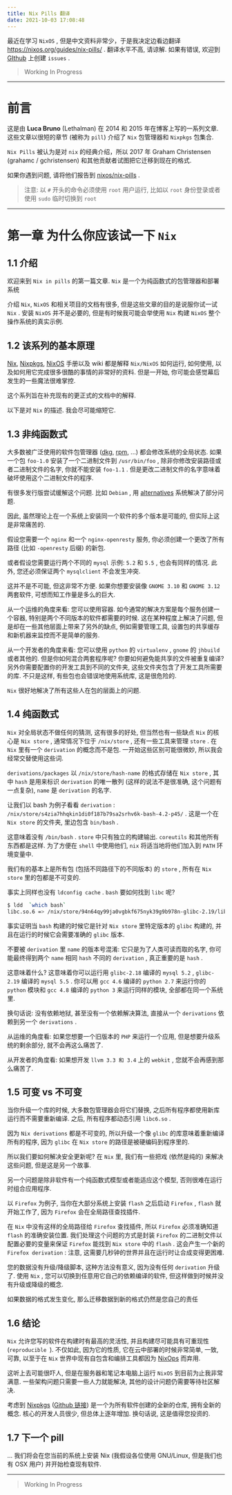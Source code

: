 ```yaml
---
title: Nix Pills 翻译
date: 2021-10-03 17:08:48
---
```


最近在学习 `NixOS` , 但是中文资料非常少，于是我决定边看边翻译 <https://nixos.org/guides/nix-pills/> . 翻译水平不高, 请谅解. 如果有错误, 欢迎到 [GIthub]() 上创建 `issues` .

> Working In Progress

<!-- more -->

---

<!-- toc -->

# 前言

这是由 **Luca Bruno** (Lethalman) 在 2014 和 2015 年在博客上写的一系列文章. 这些文章以很短的章节 (被称为 `pill`) 介绍了 `Nix` 包管理器和 `Nixpkgs` 包集合.

`Nix Pills` 被认为是对 `nix` 的经典介绍，所以 2017 年 Graham Christensen (grahamc / gchristensen) 和其他贡献者试图把它迁移到现在的格式.

如果你遇到问题, 请将他们报告到 [nixos/nix-pills](https://github.com/NixOS/nix-pills/issues) .

> 注意: 以 `#` 开头的命令必须使用 `root` 用户运行, 比如以 `root` 身份登录或者使用 `sudo` 临时切换到 `root`

---

# 第一章 为什么你应该试一下 `Nix`

## 1.1 介绍

欢迎来到 `Nix in pills` 的第一篇文章. `Nix` 是一个为纯函数式的包管理器和部署系统 <!-- for POSIX 不知道怎么翻译 -->

介绍 `Nix`, `NixOS` 和相关项目的文档有很多, 但是这些文章的目的是说服你试一试 `Nix` . 安装 `NixOS` 并不是必要的, 但是有时候我可能会举使用 `Nix` 构建 `NixOS` 整个操作系统的真实示例. <!-- 没看出转折关系 -->

## 1.2 该系列的基本原理

[Nix](https://nixos.org/nix/manual/), [Nixpkgs](https://nixos.org/nixpkgs/manual/), [NixOS](https://nixos.org/nixos/manual/) 手册以及 wiki 都是解释 `Nix/NixOS` 如何运行, 如何使用, 以及如何用它完成很多很酷的事情的非常好的资料. 但是一开始, 你可能会感觉幕后发生的一些魔法很难掌控.

这个系列旨在补充现有的更正式的文档中的解释.

以下是对 `Nix` 的描述. 我会尽可能缩短它.

## 1.3 非纯函数式

大多数被广泛使用的软件包管理器 ([dkg](https://wiki.debian.org/dpkg), [rpm](http://www.rpm.org/), ...) 都会修改系统的全局状态. 如果一个包 `foo-1.0` 安装了一个二进制文件到 `/usr/bin/foo` , 除非你修改安装路径或者二进制文件的名字, 你就不能安装 `foo-1.1` . 但是更改二进制文件的名字意味着破坏使用这个二进制文件的程序.

有很多发行版尝试缓解这个问题. 比如 `Debian` , 用 [alternatives](https://wiki.debian.org/DebianAlternatives) 系统解决了部分问题.

因此, 虽然理论上在一个系统上安装同一个软件的多个版本是可能的, 但实际上这是非常痛苦的.

假设您需要一个 `nginx` 和一个 `nginx-openresty` 服务, 你必须创建一个更改了所有路径 (比如 `-openresty` 后缀) 的新包.

或者假设您需要运行两个不同的 `mysql` 示例: `5.2` 和 `5.5` , 也会有同样的情况. 此外, 您还必须保证两个 `mysqlclient` 不会发生冲突.

这并不是不可能, 但这非常不方便. 如果你想要安装像 `GNOME 3.10` 和 `GNOME 3.12` 两套软件, 可想而知工作量是多么的巨大.

从一个运维的角度来看: 您可以使用容器. 如今通常的解决方案是每个服务创建一个容器, 特别是两个不同版本的软件都需要的时候. 这在某种程度上解决了问题, 但是却在一些其他层面上带来了另外的缺点, 例如需要管理工具, 设置包的共享缓存和新机器来监控而不是简单的服务.

从一个开发者的角度来看: 您可以使用 `python` 的 `virtualenv` , `gnome` 的 `jhbuild` 或者其他的. 但是你如何混合两套程序呢? 你要如何避免能共享的文件被重复编译? 另外你需要配置你的开发工具到不同的文件夹, 这些文件夹包含了开发工具所需要的库. 不只是这样, 有些包也会错误地使用系统库, 这是很危险的.

`Nix` 很好地解决了所有这些人在包的层面上的问题.

## 1.4 纯函数式

`Nix` 对全局状态不做任何的猜测, 这有很多的好处, 但当然也有一些缺点 `Nix` 的核心是 `Nix store` , 通常情况下位于 `/nix/store` , 还有一些工具来管理 `store` . 在 `Nix` 里有一个 `derivation` 的概念而不是包. 一开始这些区别可能很微妙, 所以我会经常交替使用这些词.

`derivations/packages` 以 `/nix/store/hash-name` 的格式存储在 `Nix store` , 其中 `hash` 是用来标识 `derivation` 的唯一散列 (这样的说法不是很准确, 这个问题有一点复杂), `name` 是 `derivation` 的名字.

让我们以 bash 为例子看看 `derivation` : `/nix/store/s4zia7hhqkin1di0f187b79sa2srhv6k-bash-4.2-p45/` . 这是一个在 `Nix store` 的文件夹, 里边包含 `bin/bash` .

这意味着没有 `/bin/bash` . `store` 中只有独立的构建输出. `coreutils` 和其他所有东西都是这样. 为了方便在 `shell` 中使用他们, `nix` 将适当地将他们加入到 `PATH` 环境变量中.

我们有的基本上是所有包 (包括不同路径下的不同版本) 的 `store` , 所有在 `Nix store` 里的包都是不可变的.

事实上同样也没有 `ldconfig cache` . `bash` 要如何找到 `libc` 呢?

```bash
$ ldd  `which bash`
libc.so.6 => /nix/store/94n64qy99ja0vgbkf675nyk39g9b978n-glibc-2.19/lib/libc.so.6 (0x00007f0248cce000)
```

事实证明当 `bash` 构建的时候它是针对 `Nix store` 里特定版本的 `glibc` 构建的, 并且在运行的时候它会需要准确的 `glibc` 版本.

不要被 `derivation` 里 `name` 的版本号混淆: 它只是为了人类可读而取的名字, 你可能最终得到两个 `name` 相同 `hash` 不同的 `derivation` , 真正重要的是 `hash` .

这意味着什么? 这意味着你可以运行用 `glibc-2.18` 编译的 `mysql 5.2` , `glibc-2.19` 编译的 `mysql 5.5` . 你可以用 `gcc 4.6` 编译的 `python 2.7` 来运行你的 `python` 模块和 `gcc 4.8` 编译的 `python 3` 来运行同样的模块, 全部都在同一个系统里.

换句话说: 没有依赖地狱, 甚至没有一个依赖解决算法, 直接从一个 `derivations` 依赖到另一个 `derivations` .

从运维的角度看: 如果您想要一个旧版本的 `PHP` 来运行一个应用, 但是想要升级系统的剩余部分, 就不会再这么痛苦了.

从开发者的角度看: 如果想开发 `llvm 3.3 和 3.4` 上的 `webkit` , 您就不会再感到那么痛苦了.

## 1.5 可变 vs 不可变

当你升级一个库的时候, 大多数包管理器会将它们替换, 之后所有程序都使用新库运行而不需要重新编译. 之后, 所有程序都动态引用 `libc6.so` .

因为 `Nix derivations` 都是不可变的, 所以升级一个像 `glibc` 的库意味着重新编译所有的程序, 因为 `glibc` 在 `Nix store` 的路径是被硬编码到程序里的.

所以我们要如何解决安全更新呢? 在 `Nix` 里, 我们有一些把戏 (依然是纯的) 来解决这些问题, 但是这是另一个故事.

另一个问题是除非软件有一个纯函数式模型或者能适应这个模型, 否则很难在运行时组合应用程序.

以 `Firefox` 为例子, 当你在大部分系统上安装 `flash` 之后启动 `Firefox` , `flash` 就开始工作了, 因为 `Firefox` 会在全局路径查找插件.

在 `Nix` 中没有这样的全局路径给 `Firefox` 查找插件, 所以 `Firefox` 必须准确知道 `flash` 的准确安装位置. 我们处理这个问题的方式是封装 `Firefox` 的二进制文件以配置必要的变量来保证 `Firefox` 能找到 `Nix store` 中的 `flash` . 这会产生一个新的 `Firefox derivation` : 注意, 这需要几秒钟的世界并且在运行时让合成变得更困难.

您的数据没有升级/降级脚本, 这种方法没有意义, 因为没有任何 `derivation` 升级了. 使用 `Nix` , 您可以切换到任意用它自己的依赖编译的软件, 但这样做到时候并没有升级或降级的概念.

如果数据的格式发生变化, 那么迁移数据到新的格式仍然是您自己的责任

## 1.6 结论

`Nix` 允许您写的软件在构建时有最高的灵活性, 并且构建尽可能具有可重现性 (`reproducible `). 不仅如此, 因为它的性质, 它在云中部署的时候非常简单, 一致, 可靠, 以至于在 `Nix` 世界中现有自包含和编排工具都因为 [NixOps](http://nixos.org/nixops/) 而弃用.

这听上去可能很吓人, 但是在服务器和笔记本电脑上运行 `NixOS` 到目前为止我非常满意. 一些架构问题只需要一些人力就能解决, 其他的设计问题仍需要等待社区解决.

考虑到 [Nixpkgs](https://nixos.org/nixpkgs/) ([Github 链接](https://github.com/NixOS/nixpkgs)) 是一个为所有软件创建的全新的仓库, 拥有全新的概念. 核心的开发人员很少, 但总体上逐年增加. 换句话说, 这是值得您投资的.

## 1.7 下一个 pill

... 我们将会在您当前的系统上安装 Nix (我假设各位使用 GNU/Linux, 但是我们也有 OSX 用户) 并开始检查现有软件.

---

> Working In Progress
